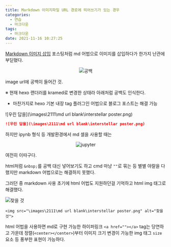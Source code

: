 ```yaml
---
title: Markdown 이미지파일 URL 경로에 띄어쓰기가 있는 경우
categories:
  - 연습
  - 마크다운
tags:
  - 마크다운
date: 2021-11-16 10:27:25
---
```

  

[Markdown 이미지 삽입](https://hangack.github.io/2021/11/09/Codding/MarkDown/Markdown-href-img/) 포스팅처럼 md 어법으로 이미지를 삽입하다가 한가지 난관에 부딛혔다.


<center><img src="\images\2111\md url blank\url.png" alt="공백"></center>

image url에 공백이 들어간 것.

※ 현재 hexo 랜더러를 kramed로 변경한 상태라 아래처럼 공백도 인식한다.
 - 마찬가지로 hexo 기본 내장 tag 플러그인 어법으로 블로그 포스트는 해결 가능

![우린 답을](\images\2111\md url blank\interstellar poster.png)
```markdown
![우린 답을](\images\2111\md url blank\interstellar poster.png)
```


하지만 ipynb 형식 등 개발환경에서 md 셀을 사용할 때는


<center><img src="\images\2111\md url blank\ipy.png" alt="jupyter"></center>

여전히 이따구다.


html처럼 `&nbsp;`를 공백 대신 넣어보기도 하고 cmd 마냥 `""`로 묶는 등 별별 야랄을 다 했지만 markdown 어법으로는 해결하지 못했다.

그러던 중 markdown 사용 초기에 html 어법도 지원하던걸 기억하고 html img 태그로 해결했다.

<img src="\images\2111\md url blank\interstellar poster.png" alt="찾을 것">

```
<img src="\images\2111\md url blank\interstellar poster.png" alt="찾을 것">
```

html 어법을 사용하면 md로 구현 가능한 하이퍼링크 `<a href=""></a>` tag는 당연하고
가운데 정렬(`<center></center>`)부터 이미지 크기 변경이 가능한 img 태그 `size` 요소 등 풍부한 표현이 가능하다.
